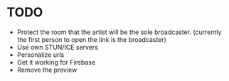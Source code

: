 # TODO

* Protect the room that the artist will be the sole broadcaster. (currently the first person to open the link is the broadcaster)
* Use own STUN/ICE servers
* Personalize urls
* Get it working for Firebase
* Remove the preview